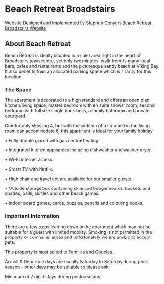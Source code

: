 ﻿# Beach Retreat Broadstairs
Website Designed and Implemented by Stephen Conyers
[Beach Retreat Broadstairs Website](https://www.beachretreatbroadstairs.co.uk/)
## About Beach Retreat
Beach Retreat is ideally situated in a quiet area right in the heart of Broadstairs town centre, yet only two minutes’ walk from its many local bars, cafes and restaurants and the picturesque sandy beach at Viking Bay. It also benefits from an allocated parking space which is a rarity for this location.

### The Space
The apartment is decorated to a high standard and offers an open plan kitchen/living space, master bedroom with en suite shower room, second bedroom with full size single bunk beds, a family bathroom and private courtyard.

Comfortably sleeping 4, but with the addition of a sofa bed in the living room can accommodate 6, this apartment is ideal for your family holiday.

• Fully double glazed with gas central heating.

• Integrated kitchen appliances including dishwasher and washer dryer.

• Wi-Fi internet access.

• Smart TV with Netflix.

• High chair and travel cot are available for our smaller guests.

• Outside storage box containing skim and boogie boards, buckets and spades, balls, skittles and other beach games.

• Indoor board games, cards, puzzles, pencils and colouring books.

### Important Information
There are a few steps leading down to the apartment which may not be suitable for a guest with limited mobility. Smoking is not permitted in the property or communal areas and unfortunately we are unable to accept pets.

This property is most suited to Families and Couples.

Arrival & Departure days are usually Saturday to Saturday during peak season - other days may be suitable so please ask.

Minimum of 7 night stays during peak seasons.